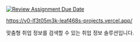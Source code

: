 [![Review Assignment Due Date](https://classroom.github.com/assets/deadline-readme-button-22041afd0340ce965d47ae6ef1cefeee28c7c493a6346c4f15d667ab976d596c.svg)](https://classroom.github.com/a/-DxMF8bJ)

https://v0-lf3t05m3k-leaf468s-projects.vercel.app/

맞춤형 취업 정보를 검색할 수 있는 취업 정보 솔루션입니다.
